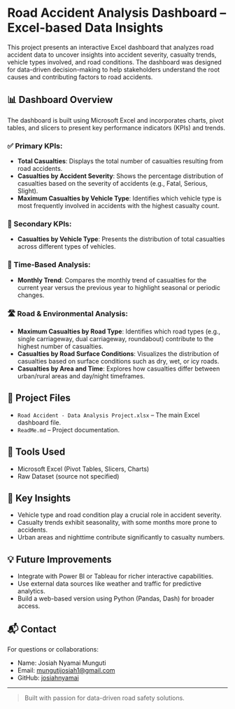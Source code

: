 # Road Accident Analysis Dashboard – Excel-based Data Insights

This project presents an interactive Excel dashboard that analyzes road accident data to uncover insights into accident severity, casualty trends, vehicle types involved, and road conditions. The dashboard was designed for data-driven decision-making to help stakeholders understand the root causes and contributing factors to road accidents.

## 📊 Dashboard Overview

The dashboard is built using Microsoft Excel and incorporates charts, pivot tables, and slicers to present key performance indicators (KPIs) and trends.

### ✅ Primary KPIs:
- **Total Casualties**: Displays the total number of casualties resulting from road accidents.
- **Casualties by Accident Severity**: Shows the percentage distribution of casualties based on the severity of accidents (e.g., Fatal, Serious, Slight).
- **Maximum Casualties by Vehicle Type**: Identifies which vehicle type is most frequently involved in accidents with the highest casualty count.

### 🔄 Secondary KPIs:
- **Casualties by Vehicle Type**: Presents the distribution of total casualties across different types of vehicles.

### 📅 Time-Based Analysis:
- **Monthly Trend**: Compares the monthly trend of casualties for the current year versus the previous year to highlight seasonal or periodic changes.

### 🛣️ Road & Environmental Analysis:
- **Maximum Casualties by Road Type**: Identifies which road types (e.g., single carriageway, dual carriageway, roundabout) contribute to the highest number of casualties.
- **Casualties by Road Surface Conditions**: Visualizes the distribution of casualties based on surface conditions such as dry, wet, or icy roads.
- **Casualties by Area and Time**: Explores how casualties differ between urban/rural areas and day/night timeframes.

## 📂 Project Files
- `Road Accident - Data Analysis Project.xlsx` – The main Excel dashboard file.
- `ReadMe.md` – Project documentation.

## 🔧 Tools Used
- Microsoft Excel (Pivot Tables, Slicers, Charts)
- Raw Dataset (source not specified)

## 📌 Key Insights
- Vehicle type and road condition play a crucial role in accident severity.
- Casualty trends exhibit seasonality, with some months more prone to accidents.
- Urban areas and nighttime contribute significantly to casualty numbers.

## 💡 Future Improvements
- Integrate with Power BI or Tableau for richer interactive capabilities.
- Use external data sources like weather and traffic for predictive analytics.
- Build a web-based version using Python (Pandas, Dash) for broader access.

## 📬 Contact
For questions or collaborations:
- Name: Josiah Nyamai Munguti
- Email: mungutijosiah1@gmail.com
- GitHub: [josiahnyamai](https://github.com/josiahnyamai)

---

> Built with passion for data-driven road safety solutions.
